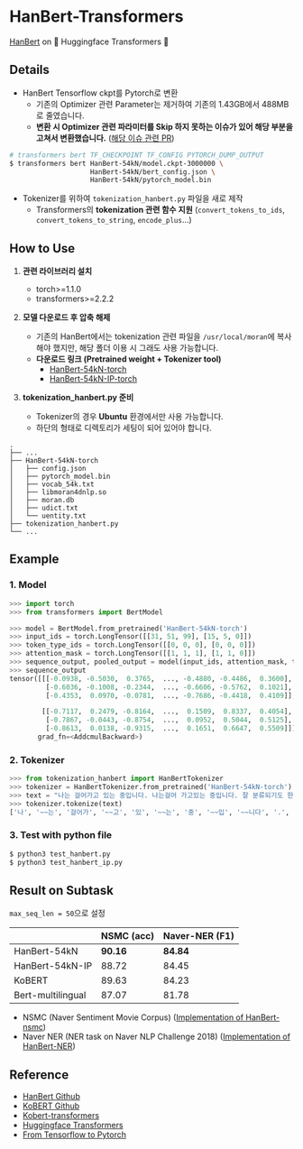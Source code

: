 # HanBert-Transformers

[HanBert](https://github.com/tbai2019/HanBert-54k-N) on 🤗 Huggingface Transformers 🤗

## Details

- HanBert Tensorflow ckpt를 Pytorch로 변환
  - 기존의 Optimizer 관련 Parameter는 제거하여 기존의 1.43GB에서 488MB로 줄였습니다.
  - **변환 시 Optimizer 관련 파라미터를 Skip 하지 못하는 이슈가 있어 해당 부분을 고쳐서 변환했습니다.** ([해당 이슈 관련 PR](https://github.com/huggingface/transformers/pull/2652))

```bash
# transformers bert TF_CHECKPOINT TF_CONFIG PYTORCH_DUMP_OUTPUT
$ transformers bert HanBert-54kN/model.ckpt-3000000 \
                    HanBert-54kN/bert_config.json \
                    HanBert-54kN/pytorch_model.bin
```

- Tokenizer를 위하여 `tokenization_hanbert.py` 파일을 새로 제작
  - Transformers의 **tokenization 관련 함수 지원** (`convert_tokens_to_ids`, `convert_tokens_to_string`, `encode_plus`...)

## How to Use

1. **관련 라이브러리 설치**

   - torch>=1.1.0
   - transformers>=2.2.2

2. **모델 다운로드 후 압축 해제**

   - 기존의 HanBert에서는 tokenization 관련 파일을 `/usr/local/moran`에 복사해야 했지만, 해당 폴더 이용 시 그래도 사용 가능합니다.
   - **다운로드 링크 (Pretrained weight + Tokenizer tool)**
     - [HanBert-54kN-torch](https://drive.google.com/open?id=1LUyrnhuNC3e8oD2QMJv8tIDrXrxzmdu4)
     - [HanBert-54kN-IP-torch](https://drive.google.com/open?id=1wjROsuDKoJQx4Pu0nqSefVDs3echKSXP)

3. **tokenization_hanbert.py 준비**

   - Tokenizer의 경우 **Ubuntu** 환경에서만 사용 가능합니다.
   - 하단의 형태로 디렉토리가 세팅이 되어 있어야 합니다.

```
.
├── ...
├── HanBert-54kN-torch
│   ├── config.json
│   ├── pytorch_model.bin
│   ├── vocab_54k.txt
│   ├── libmoran4dnlp.so
│   ├── moran.db
│   ├── udict.txt
│   └── uentity.txt
├── tokenization_hanbert.py
└── ...
```

## Example

### 1. Model

```python
>>> import torch
>>> from transformers import BertModel

>>> model = BertModel.from_pretrained('HanBert-54kN-torch')
>>> input_ids = torch.LongTensor([[31, 51, 99], [15, 5, 0]])
>>> token_type_ids = torch.LongTensor([[0, 0, 0], [0, 0, 0]])
>>> attention_mask = torch.LongTensor([[1, 1, 1], [1, 1, 0]])
>>> sequence_output, pooled_output = model(input_ids, attention_mask, token_type_ids)
>>> sequence_output
tensor([[[-0.0938, -0.5030,  0.3765,  ..., -0.4880, -0.4486,  0.3600],
         [-0.6036, -0.1008, -0.2344,  ..., -0.6606, -0.5762,  0.1021],
         [-0.4353,  0.0970, -0.0781,  ..., -0.7686, -0.4418,  0.4109]],

        [[-0.7117,  0.2479, -0.8164,  ...,  0.1509,  0.8337,  0.4054],
         [-0.7867, -0.0443, -0.8754,  ...,  0.0952,  0.5044,  0.5125],
         [-0.8613,  0.0138, -0.9315,  ...,  0.1651,  0.6647,  0.5509]]],
       grad_fn=<AddcmulBackward>)
```

### 2. Tokenizer

```python
>>> from tokenization_hanbert import HanBertTokenizer
>>> tokenizer = HanBertTokenizer.from_pretrained('HanBert-54kN-torch')
>>> text = "나는 걸어가고 있는 중입니다. 나는걸어 가고있는 중입니다. 잘 분류되기도 한다. 잘 먹기도 한다."
>>> tokenizer.tokenize(text)
['나', '~~는', '걸어가', '~~고', '있', '~~는', '중', '~~입', '~~니다', '.', '나', '##는걸', '##어', '가', '~~고', '~있', '~~는', '중', '~~입', '~~니다', '.', '잘', '분류', '~~되', '~~기', '~~도', '한', '~~다', '.', '잘', '먹', '~~기', '~~도', '한', '~~다', '.']
```

### 3. Test with python file

```bash
$ python3 test_hanbert.py
$ python3 test_hanbert_ip.py
```

## Result on Subtask

`max_seq_len = 50`으로 설정

|                   | **NSMC** (acc) | **Naver-NER** (F1) |
| ----------------- | -------------- | ------------------ |
| HanBert-54kN      | **90.16**      | **84.84**          |
| HanBert-54kN-IP   | 88.72          | 84.45              |
| KoBERT            | 89.63          | 84.23              |
| Bert-multilingual | 87.07          | 81.78              |

- NSMC (Naver Sentiment Movie Corpus) ([Implementation of HanBert-nsmc](https://github.com/monologg/HanBert-nsmc))
- Naver NER (NER task on Naver NLP Challenge 2018) ([Implementation of HanBert-NER](https://github.com/monologg/HanBert-NER))

## Reference

- [HanBert Github](https://github.com/tbai2019/HanBert-54k-N)
- [KoBERT Github](https://github.com/SKTBrain/KoBERT)
- [Kobert-transformers](https://pypi.org/project/kobert-transformers/)
- [Huggingface Transformers](https://github.com/huggingface/transformers)
- [From Tensorflow to Pytorch](https://medium.com/huggingface/from-tensorflow-to-pytorch-265f40ef2a28)
